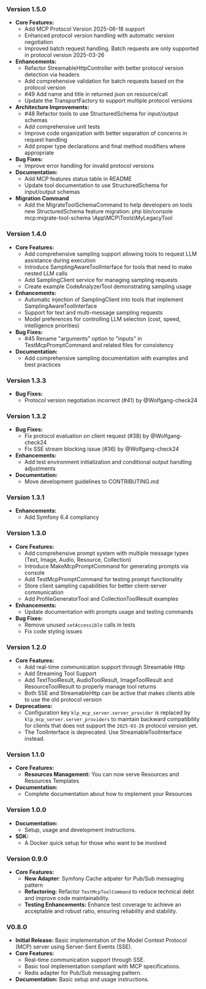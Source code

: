 ### Version 1.5.0
- **Core Features:**
  - Add MCP Protocol Version 2025-06-18 support
  - Enhanced protocol version handling with automatic version negotiation
  - Improved batch request handling. Batch requests are only supported in protocol version 2025-03-26
- **Enhancements:**
  - Refactor StreamableHttpController with better protocol version detection via headers
  - Add comprehensive validation for batch requests based on the protocol version
  - #49 Add name and title in returned json on resource/call
  - Update the TransportFactory to support multiple protocol versions
- **Architecture Improvements:**
  - #48 Refactor tools to use StructuredSchema for input/output schemas
  - Add comprehensive unit tests
  - Improve code organization with better separation of concerns in request handling
  - Add proper type declarations and final method modifiers where appropriate
- **Bug Fixes:**
  - Improve error handling for invalid protocol versions
- **Documentation:**
  - Add MCP features status table in README
  - Update tool documentation to use StructuredSchema for input/output schemas
- **Migration Command**
  - Add the MigrateToolSchemaCommand to help developers on tools new StructuredSchema feature migration:
      php bin/console mcp:migrate-tool-schema \\App\\MCP\\Tools\\MyLegacyTool

### Version 1.4.0
- **Core Features:**
  - Add comprehensive sampling support allowing tools to request LLM assistance during execution
  - Introduce SamplingAwareToolInterface for tools that need to make nested LLM calls
  - Add SamplingClient service for managing sampling requests
  - Create example CodeAnalyzerTool demonstrating sampling usage
- **Enhancements:**
  - Automatic injection of SamplingClient into tools that implement SamplingAwareToolInterface
  - Support for text and multi-message sampling requests
  - Model preferences for controlling LLM selection (cost, speed, intelligence priorities)
- **Bug Fixes:**
  - #45 Rename "arguments" option to "inputs" in TestMcpPromptCommand and related files for consistency
- **Documentation:**
  - Add comprehensive sampling documentation with examples and best practices

### Version 1.3.3
- **Bug Fixes:**
  - Protocol version negotiation incorrect (#41) by @Wolfgang-check24

### Version 1.3.2
- **Bug Fixes:**
  - Fix protocol evaluation on client request (#38) by @Wolfgang-check24
  - Fix SSE stream blocking issue (#36) by @Wolfgang-check24
- **Enhancements:**
  - Add test environment initialization and conditional output handling adjustments
- **Documentation:**
  - Move development guidelines to CONTRIBUTING.md

### Version 1.3.1
- **Enhancements:**
  - Add Symfony 6.4 compliancy

### Version 1.3.0

- **Core Features:**
  - Add comprehensive prompt system with multiple message types (Text, Image, Audio, Resource, Collection)
  - Introduce MakeMcpPromptCommand for generating prompts via console
  - Add TestMcpPromptCommand for testing prompt functionality
  - Store client sampling capabilities for better client-server communication
  - Add ProfileGeneratorTool and CollectionToolResult examples
- **Enhancements:**
   - Update documentation with prompts usage and testing commands
- **Bug Fixes:**
  - Remove unused `setAccessible` calls in tests
  - Fix code styling issues
         
### Version 1.2.0

- **Core Features:**
  - Add real-time communication support through Streamable Http
  - Add Streaming Tool Support
  - Add TextToolResult, AudioToolResult, ImageToolResult and ResourceToolResult to properly manage tool returns
  - Both SSE and StreamableHttp can be active that makes clients able to use the old protocol version
- **Deprecations:**
  - Configuration key `klp_mcp_server.server_provider` is replaced by `klp_mcp_server.server_providers` to maintain backward compatibility
  for clients that does not support the `2025-03-26` protocol version yet.
  - The ToolInterface is deprecated. Use StreamableToolInterface instead.

### Version 1.1.0

- **Core Features:**
  - **Resources Management:** You can now serve Resources and Resources Templates
- **Documentation:**
  - Complete documentation about how to implement your Resources

### Version 1.0.0

- **Documentation:**
  - Setup, usage and development instructions.
- **SDK:**
  - A Docker quick setup for those who want to be involved

### Version 0.9.0

- **Core Features:**
  - **New Adapter**: Symfony Cache adpater for Pub/Sub messaging pattern
  - **Refactoring:** Refactor `TestMcpToolCommand` to reduce technical debt and improve code maintainability.
  - **Testing Enhancements:** Enhance test coverage to achieve an acceptable and robust ratio, ensuring reliability and stability.


### V0.8.0
- **Initial Release:**
  Basic implementation of the Model Context Protocol (MCP) server using Server-Sent Events (SSE).
- **Core Features:**
  - Real-time communication support through SSE.
  - Basic tool implementation compliant with MCP specifications.
  - Redis adapter for Pub/Sub messaging pattern.
- **Documentation:** Basic setup and usage instructions.
